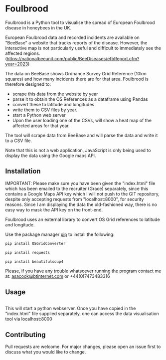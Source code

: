 # Foulbrood

Foulbrood is a Python tool to visualise the spread of European Foulbrood disease in honeybees in the UK.

European Foulbrood data and recorded incidents are available on "BeeBase" a website that tracks reports of the disease. However, the interactive map is
not particularly useful and difficult to immediately see the affected regions. (https://nationalbeeunit.com/public/BeeDiseases/efbReport.cfm?year=2023)

The data on BeeBase shows Ordnance Survey Grid Reference (10km squares) and how many incidents there are for that area. 
Foulbrood is therefore designed to:
- scrape this data from the website by year
- parse it to obtain the OS References as a dataframe using Pandas
- convert these to latitude and longitudes
- write them to CSV files by year.
- start a Python web server
- Upon the user loading one of the CSVs, will show a heat map of the affected areas for that year.

The tool will scrape data from BeeBase and will parse the data and write it to a CSV file. 

Note that this is not a web application, JavaScript is only being used to display the data using the Google maps API.
 

## Installation

IMPORTANT: Please make sure you have been given the "index.html" file which has been emailed to the recruiter (Grace) separately, since this contains a Google Maps
API key which I will not push to the GIT repository, despite only accepting requests from "localhost:8000", for security reasons.
Since I am displaying the data the old-fashioned way, there is no easy way to mask the API key on the front-end.

Foulbrood uses an external library to convert OS Grid references to latitude and longitude.

Use the package manager [pip](https://pip.pypa.io/en/stable/) to install the following:

```bash
pip install OSGridConverter

pip install requests

pip install beautifulsoup4
```



Please, if you have any trouble whatsoever running the program contact me at:
asacook@btinternet.com
or +44(0)7473483316




## Usage

```python foulbrood.py
```

This will start a python webserver. Once you have copied in the "index.html" file supplied separately, one can access the data visualisation tool via  localhost:8000

## Contributing

Pull requests are welcome. For major changes, please open an issue first
to discuss what you would like to change.
